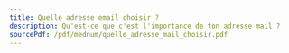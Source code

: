 ```yaml
---
title: Quelle adresse email choisir ?
description: Qu'est-ce que c'est l'importance de ton adresse mail ?
sourcePdf: /pdf/mednum/quelle_adresse_mail_choisir.pdf
---
```

